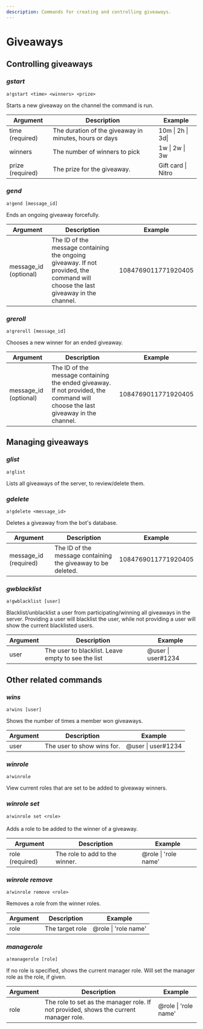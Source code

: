 ```yaml
---
description: Commands for creating and controlling giveaways.
---
```


# Giveaways

## Controlling giveaways

### _**gstart**_

`a!gstart <time> <winners> <prize>`

Starts a new giveaway on the channel the command is run.

| Argument         | Description                                            | Example            |
| ---------------- | ------------------------------------------------------ | ------------------ |
| time (required)  | The duration of the giveaway in minutes, hours or days | 10m \| 2h \| 3d\|  |
| winners          | The number of winners to pick                          | 1w \| 2w \| 3w     |
| prize (required) | The prize for the giveaway.                            | Gift card \| Nitro |

### _**gend**_

`a!gend [message_id]`

Ends an ongoing giveaway forcefully.

| Argument               | Description                                                                                                                       | Example             |
| ---------------------- | --------------------------------------------------------------------------------------------------------------------------------- | ------------------- |
| message\_id (optional) | The ID of the message containing the ongoing giveaway. If not provided, the command will choose the last giveaway in the channel. | 1084769011771920405 |

### _**greroll**_

`a!greroll [message_id]`

Chooses a new winner for an ended giveaway.

| Argument               | Description                                                                                                                     | Example             |
| ---------------------- | ------------------------------------------------------------------------------------------------------------------------------- | ------------------- |
| message\_id (optional) | The ID of the message containing the ended giveaway. If not provided, the command will choose the last giveaway in the channel. | 1084769011771920405 |

## Managing giveaways

### _**glist**_

`a!glist`

Lists all giveaways of the server, to review/delete them.

### _**gdelete**_

`a!gdelete <message_id>`

Deletes a giveaway from the bot's database.

| Argument               | Description                                                  | Example             |
| ---------------------- | ------------------------------------------------------------ | ------------------- |
| message\_id (required) | The ID of the message containing the giveaway to be deleted. | 1084769011771920405 |

### _**gwblacklist**_

`a!gwblacklist [user]`

Blacklist/unblacklist a user from participating/winning all giveaways in the server. Providing a user will blacklist the user, while not providing a user will show the current blacklisted users.

| Argument | Description                                        | Example             |
| -------- | -------------------------------------------------- | ------------------- |
| user     | The user to blacklist. Leave empty to see the list | @user \| user#1234  |

## Other related commands

### _**wins**_

`a!wins [user]`

Shows the number of times a member won giveaways.

| Argument | Description                | Example            |
| -------- | -------------------------- | ------------------ |
| user     | The user to show wins for. | @user \| user#1234 |

### _**winrole**_

`a!winrole`

View current roles that are set to be added to giveaway winners.

### _**winrole set**_

`a!winrole set <role>`\
\
Adds a role to be added to the winner of a giveaway.

| Argument        | Description                    | Example              |
| --------------- | ------------------------------ | -------------------- |
| role (required) | The role to add to the winner. | @role \| 'role name' |

### _**winrole remove**_

`a!winrole remove <role>`

Removes a role from the winner roles.

| Argument | Description     | Example              |
| -------- | --------------- | -------------------- |
| role     | The target role | @role \| 'role name' |

### _**managerole**_

`a!managerole [role]`

If no role is specified, shows the current manager role. Will set the manager role as the role, if given.

| Argument | Description                                                                           | Example              |
| -------- | ------------------------------------------------------------------------------------- | -------------------- |
| role     | The role to set as the manager role. If not provided, shows the current manager role. | @role \| 'role name' |
